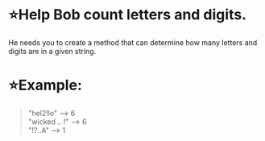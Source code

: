 # :star:Help Bob count letters and digits.

He needs you to create a method that can determine how many letters and digits are in a given string.

# :star:Example:

> "hel2!lo" --> 6 <br>
"wicked .. !" --> 6 <br>
"!?..A" --> 1




